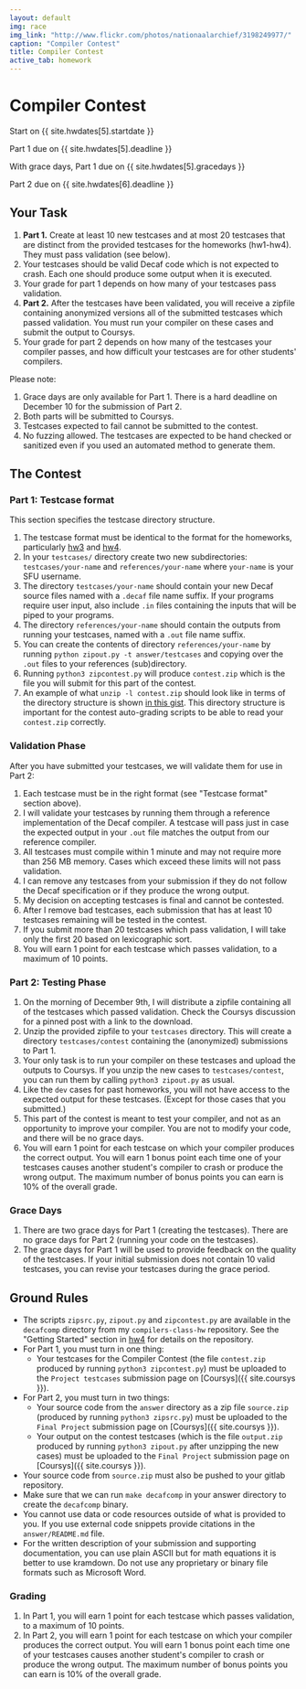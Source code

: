 ```yaml
---
layout: default
img: race
img_link: "http://www.flickr.com/photos/nationaalarchief/3198249977/"
caption: "Compiler Contest"
title: Compiler Contest
active_tab: homework
---
```


# Compiler Contest 

<p class="text-muted">Start on {{ site.hwdates[5].startdate }}</p>
<p class="text-muted">Part 1 due on {{ site.hwdates[5].deadline }}</p>
<p class="text-muted">With grace days, Part 1 due on {{ site.hwdates[5].gracedays }}</p>
<p class="text-muted">Part 2 due on {{ site.hwdates[6].deadline }}</p>

## Your Task

1. **Part 1.** Create at least 10 new testcases and at most 20 testcases that are distinct from the provided testcases for the homeworks (hw1-hw4). They must pass validation (see below).
  1. Your testcases should be valid Decaf code which is not expected to crash. Each one should produce some output when it is executed.
  1. Your grade for part 1 depends on how many of your testcases pass validation.
1. **Part 2.** After the testcases have been validated, you will receive a zipfile containing anonymized versions all of the submitted testcases which passed validation. You must run your compiler on these cases and submit the output to Coursys.
  1. Your grade for part 2 depends on how many of the testcases your compiler passes, and how difficult your testcases are for other students' compilers.

Please note:
1. Grace days are only available for Part 1. There is a hard deadline on December 10 for the submission of Part 2.
1. Both parts will be submitted to Coursys. 
1. Testcases expected to fail cannot be submitted to the contest.
1. No fuzzing allowed. The testcases are expected to be hand checked or sanitized even if you used an automated method to generate them.

## The Contest

### Part 1: Testcase format

This section specifies the testcase directory structure.

1. The testcase format must be identical to the format for the homeworks, particularly [hw3](hw3.html) and [hw4](hw4.html). 
1. In your `testcases/` directory create two new subdirectories: `testcases/your-name` and `references/your-name` where `your-name` is your SFU username.
1. The directory `testcases/your-name` should contain your new Decaf source files named with a `.decaf` file name suffix. If your programs require user input, also include `.in` files containing the inputs that will be piped to your programs.
1. The directory `references/your-name` should contain the outputs from running your testcases, named with a `.out` file name suffix.
1. You can create the contents of directory `references/your-name` by running `python zipout.py -t answer/testcases` and copying over the `.out` files to your references (sub)directory.
1. Running `python3 zipcontest.py` will produce `contest.zip` which is the file you will submit for this part of the contest.
1. An example of what `unzip -l contest.zip` should look like in terms of the directory structure is shown [in this gist](https://gist.github.com/anoopsarkar/a68e0e2249373da4be03dd0498c8bc0b). This directory structure is important for the contest auto-grading scripts to be able to read your `contest.zip` correctly.

### Validation Phase

After you have submitted your testcases, we will validate them for use in Part 2:
1. Each testcase must be in the right format (see "Testcase format" section above).
1. I will validate your testcases by running them through a reference implementation of the Decaf compiler. A testcase will pass just in case the expected output in your `.out` file matches the output from our reference compiler.
  1. All testcases must compile within 1 minute and may not require more than 256 MB memory. Cases which exceed these limits will not pass validation.
1. I can remove any testcases from your submission if they do not follow the Decaf specification or if they produce the wrong output. 
1. My decision on accepting testcases is final and cannot be contested.
1. After I remove bad testcases, each submission that has at least 10 testcases remaining will be tested in the contest.
1. If you submit more than 20 testcases which pass validation, I will take only the first 20 based on lexicographic sort.
1. You will earn 1 point for each testcase which passes validation, to a maximum of 10 points.

### Part 2: Testing Phase

1. On the morning of December 9th, I will distribute a zipfile containing all of the testcases which passed validation. Check the Coursys discussion for a pinned post with a link to the download.
1. Unzip the provided zipfile to your `testcases` directory. This will create a directory `testcases/contest` containing the (anonymized) submissions to Part 1.
1. Your only task is to run your compiler on these testcases and upload the outputs to Coursys. If you unzip the new cases to `testcases/contest`, you can run them by calling `python3 zipout.py` as usual.
1. Like the `dev` cases for past homeworks, you will not have access to the expected output for these testcases. (Except for those cases that you submitted.)
1. This part of the contest is meant to test your compiler, and not as an opportunity to improve your compiler. You are not to modify your code, and there will be no grace days. 
1. You will earn 1 point for each testcase on which your compiler produces the correct output. You will earn 1 bonus point each time one of your testcases causes another student's compiler to crash or produce the wrong output. The maximum number of bonus points you can earn is 10% of the overall grade.

### Grace Days

1. There are two grace days for Part 1 (creating the testcases). There are no grace days for Part 2 (running your code on the testcases).
1. The grace days for Part 1 will be used to provide feedback on the quality of the testcases. If your initial submission does not contain 10 valid testcases, you can revise your testcases during the grace period.

## Ground Rules

* The scripts `zipsrc.py`, `zipout.py` and `zipcontest.py` are available in the `decafcomp` directory from my `compilers-class-hw` repository. See the "Getting Started" section in [hw4](hw4.html) for details on the repository.
* For Part 1, you must turn in one thing:
    * Your testcases for the Compiler Contest (the file `contest.zip` produced by running `python3 zipcontest.py`) must be uploaded to the `Project testcases` submission page on [Coursys]({{ site.coursys }}).
* For Part 2, you must turn in two things:
    * Your source code from the `answer` directory as a zip file `source.zip` (produced by running `python3 zipsrc.py`) must be uploaded to the `Final Project` submission page on [Coursys]({{ site.coursys }}).
    * Your output on the contest testcases (which is the file `output.zip` produced by running `python3 zipout.py` after unzipping the new cases) must be uploaded to the `Final Project` submission page on [Coursys]({{ site.coursys }}). 
* Your source code from `source.zip` must also be pushed to your gitlab repository.
* Make sure that we can run `make decafcomp` in your answer directory to create the `decafcomp` binary.
* You cannot use data or code resources outside of what is provided to you. If you use external code snippets provide citations in the `answer/README.md` file.
* For the written description of your submission and supporting documentation, you can use plain ASCII but for math equations it is better to use kramdown. Do not use any proprietary or binary file formats such as Microsoft Word.

### Grading

1. In Part 1, you will earn 1 point for each testcase which passes validation, to a maximum of 10 points.
1. In Part 2, you will earn 1 point for each testcase on which your compiler produces the correct output. You will earn 1 bonus point each time one of your testcases causes another student's compiler to crash or produce the wrong output. The maximum number of bonus points you can earn is 10% of the overall grade.

